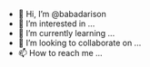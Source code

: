 - 👋 Hi, I’m @babadarison
- 👀 I’m interested in ...
- 🌱 I’m currently learning ...
- 💞️ I’m looking to collaborate on ...
- 📫 How to reach me ...

<!---
babadarison/babadarison is a ✨ special ✨ repository because its `README.md` (this file) appears on your GitHub profile.
You can click the Preview link to take a look at your changes.
--->
